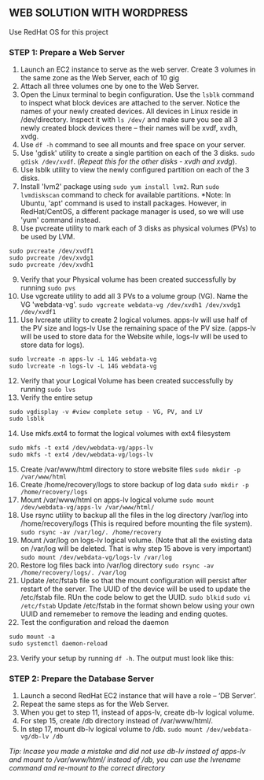 ## WEB SOLUTION WITH WORDPRESS

Use RedHat OS for this project

### STEP 1: Prepare a Web Server
1. Launch an EC2 instance to serve as the web server. Create 3 volumes in the same zone as the Web Server, each of 10 gig
2. Attach all three volumes one by one to the Web Server.
3. Open the Linux terminal to begin configuration. Use the ```lsblk``` command to inspect what block devices are attached to the server. Notice the names of your newly created devices. All devices in Linux reside in /dev/directory. Inspect it with ```ls /dev/``` and make sure you see all 3 newly created block devices there – their names will be xvdf, xvdh, xvdg.
4. Use ```df -h``` command to see all mounts and free space on your server.
5. Use 'gdisk' utility to create a single partition on each of the 3 disks.
```sudo gdisk /dev/xvdf```. (*Repeat this for the other disks - xvdh and xvdg*).
6. Use lsblk utility to view the newly configured partition on each of the 3 disks.
7. Install 'lvm2' package using ```sudo yum install lvm2```. Run ```sudo lvmdiskscan``` command to check for available partitions.
*Note: In Ubuntu, 'apt' command is used to install packages. However, in RedHat/CentOS, a different package manager is used, so we will use 'yum' command instead.
8. Use pvcreate utility to mark each of 3 disks as physical volumes (PVs) to be used by LVM.
```
sudo pvcreate /dev/xvdf1
sudo pvcreate /dev/xvdg1
sudo pvcreate /dev/xvdh1 
```
9. Verify that your Physical volume has been created successfully by running ```sudo pvs```
10. Use vgcreate utility to add all 3 PVs to a volume group (VG). Name the VG 'webdata-vg'.
```sudo vgcreate webdata-vg /dev/xvdh1 /dev/xvdg1 /dev/xvdf1```
11. Use lvcreate utility to create 2 logical volumes. apps-lv will use half of the PV size and logs-lv Use the remaining space of the PV size. (apps-lv will be used to store data for the Website while, logs-lv will be used to store data for logs).
```
sudo lvcreate -n apps-lv -L 14G webdata-vg
sudo lvcreate -n logs-lv -L 14G webdata-vg
```
12. Verify that your Logical Volume has been created successfully by running ```sudo lvs```
13. Verify the entire setup
```
sudo vgdisplay -v #view complete setup - VG, PV, and LV
sudo lsblk 
```
14. Use mkfs.ext4 to format the logical volumes with ext4 filesystem
```
sudo mkfs -t ext4 /dev/webdata-vg/apps-lv
sudo mkfs -t ext4 /dev/webdata-vg/logs-lv
```
15. Create /var/www/html directory to store website files
```sudo mkdir -p /var/www/html```
16. Create /home/recovery/logs to store backup of log data
```sudo mkdir -p /home/recovery/logs```
17. Mount /var/www/html on apps-lv logical volume
```sudo mount /dev/webdata-vg/apps-lv /var/www/html/```
18. Use rsync utility to backup all the files in the log directory /var/log into /home/recovery/logs (This is required before mounting the file system).
```sudo rsync -av /var/log/. /home/recovery```
19. Mount /var/log on logs-lv logical volume. (Note that all the existing data on /var/log will be deleted. That is why step 15 above is very important)
```sudo mount /dev/webdata-vg/logs-lv /var/log```
20. Restore log files back into /var/log directory
```sudo rsync -av /home/recovery/logs/. /var/log```
21. Update /etc/fstab file so that the mount configuration will persist after restart of the server.
The UUID of the device will be used to update the /etc/fstab file. RUn the code below to get the UUID.
```sudo blkid```
```sudo vi /etc/fstab```
Update /etc/fstab in the format shown below using your own UUID and rememeber to remove the leading and ending quotes.
22. Test the configuration and reload the daemon
```
sudo mount -a
sudo systemctl daemon-reload
```
23. Verify your setup by running ```df -h```. The output must look like this:

### STEP 2: Prepare the Database Server
1. Launch a second RedHat EC2 instance that will have a role – ‘DB Server’.
2. Repeat the same steps as for the Web Server.
3. When you get to step 11, instead of apps-lv, create db-lv logical volume.
4. For step 15, create /db directory instead of /var/www/html/.
5. In step 17, mount db-lv logical volume to /db.
```sudo mount /dev/webdata-vg/db-lv /db```

*Tip: Incase you made a mistake and did not use db-lv instaed of apps-lv and mount to /var/www/html/ instead of /db, you can
use the lvrename command and re-mount to the correct directory*
```lvrename /dev/webdata-vg/apps-lv /dev/webdata-vg/db-lv










